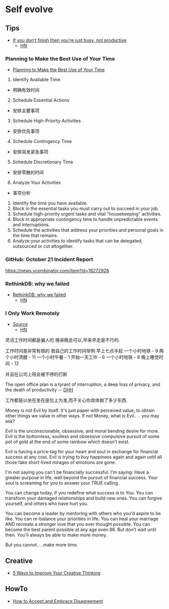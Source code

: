 # Self evolve

## Tips
* [If you don’t finish then you’re just busy, not productive](http://www.jacksimpson.co/finishing-being-productive-busy/)
  * [HN](https://news.ycombinator.com/item?id=13402472)


### Planning to Make the Best Use of Your Time
* [Planning to Make the Best Use of Your Time](https://www.mindtools.com/pages/article/newHTE_07.htm)

1. Identify Available Time
  * 明确有效时间
2. Schedule Essential Actions
  * 安排主要事项
3. Schedule High-Priority Activities
  * 安排优先事项
4. Schedule Contingency Time
  * 安排突发紧急事项
5. Schedule Discretionary Time
  * 安排零散的时间
6. Analyze Your Activities
  * 事项分析

1. Identify the time you have available.
2. Block in the essential tasks you must carry out to succeed in your job.
3. Schedule high-priority urgent tasks and vital "housekeeping" activities.
4. Block in appropriate contingency time to handle unpredictable events and interruptions.
5. Schedule the activities that address your priorities and personal goals in the time that remains.
6. Analyze your activities to identify tasks that can be delegated, outsourced or cut altogether.

### GitHub: October 21 Incident Report
https://news.ycombinator.com/item?id=18272928

### RethinkDB: why we failed
* [RethinkDB: why we failed](http://www.defstartup.org/2017/01/18/why-rethinkdb-failed.html)
  * [HN](https://news.ycombinator.com/item?id=13421608)

### I Only Work Remotely
* [Source](https://shift.newco.co/why-i-only-work-remotely-2e5eb07ae28f)
  * [HN](https://news.ycombinator.com/item?id=13519451)

灵活工作时间都是骗人的
晚来晚走可以,早来早走是不行的.

工作时间是非常有限的
我自己的工作时间举例
早上七点半起
一个小时地铁 - 9
两个小时清醒 - 11
一个小时午餐 - 1
开始一天工作 - 6
一个小时地铁 - 8
晚上睡觉时间 - 12

并且在公司上班会被不停的打断

The open office plan is a tyrant of interruption, a deep loss of privacy, and the death of productivity
-- [DHH](https://twitter.com/dhh/status/671953192947736576)

工作都是以坐在坐在座位上为准,而不关心你具体做了多少东西.





Money is not Evil by itself. It's just paper with
 perceived value, to obtain other things we 
value in other ways. If not Money, what is Evil..
.. you may ask?

Evil is the unconscionable, obsessive, and 
moral bending desire for more. Evil is the 
bottomless, soulless and obsessive compulsive 
pursuit of some pot of gold at the end of some 
rainbow which doesn't exist. 

Evil is having a price-tag for your heart and soul in 
exchange for financial success at any cost. Evil is 
trying to buy happiness again and again until all 
those fake short-lived mirages of emotions are gone.

I'm not saying you can't be financially successful.
I'm saying: Have a greater purpose in life, well beyond 
the pursuit of financial success. Your soul is screaming 
for you to answer your TRUE calling.

You can change today, if you redefine what success is to You.
You can transform your damaged relationships and build new ones.
You can forgive yourself, and others who have hurt you.

You can become a leader by mentoring with others 
who you'd aspire to be like.
You can re-balance your priorities in life. You can heal your marriage 
AND recreate a stronger love that you ever thought possible.
You can become the best parent possible at any age even 86.
But don't wait until then.
You'll always be able to make more money.

But you cannot..
                                    ..make more time.


## Creative
* [5 Ways to Improve Your Creative Thinking](https://www.topuniversities.com/blog/5-ways-improve-your-creative-thinking)

## HowTo
* [How to Accept and Embrace Disagreement](https://www.wikihow.com/Accept-and-Embrace-Disagreement)
